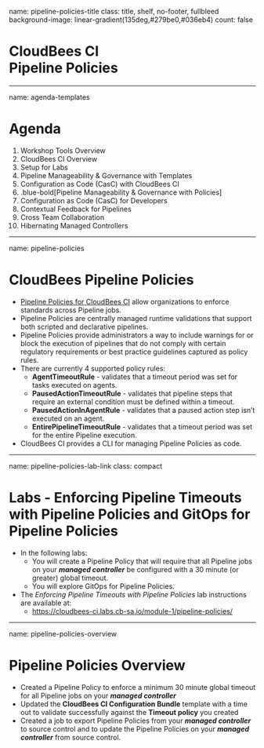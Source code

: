 name: pipeline-policies-title
class: title, shelf, no-footer, fullbleed
background-image: linear-gradient(135deg,#279be0,#036eb4)
count: false

# CloudBees CI<br>Pipeline Policies

---
name: agenda-templates
# Agenda

1. Workshop Tools Overview
2. CloudBees CI Overview
3. Setup for Labs
4. Pipeline Manageability & Governance with Templates
5. Configuration as Code (CasC) with CloudBees CI
6. .blue-bold[Pipeline Manageability & Governance with Policies]
7. Configuration as Code (CasC) for Developers
8. Contextual Feedback for Pipelines
9. Cross Team Collaboration
10. Hibernating Managed Controllers

---
name: pipeline-policies

# CloudBees Pipeline Policies

* [Pipeline Policies for CloudBees CI](https://docs.cloudbees.com/docs/admin-resources/latest/pipelines-user-guide/pipeline-policies) allow organizations to enforce standards across Pipeline jobs.
* Pipeline Policies are centrally managed runtime validations that support both scripted and declarative pipelines.
* Pipeline Policies provide administrators a way to include warnings for or block the execution of pipelines that do not comply with certain regulatory requirements or best practice guidelines captured as policy rules.
* There are currently 4 supported policy rules:
  * **AgentTimeoutRule** - validates that a timeout period was set for tasks executed on agents.
  * **PausedActionTimeoutRule** - validates that pipeline steps that require an external condition must be defined within a timeout.
  * **PausedActionInAgentRule** - validates that a paused action step isn’t executed on an agent.
  * **EntirePipelineTimeoutRule** - validates that a timeout period was set for the entire Pipeline execution.
* CloudBees CI provides a CLI for managing Pipeline Policies as code.

---
name: pipeline-policies-lab-link
class: compact

# Labs - Enforcing Pipeline Timeouts with Pipeline Policies and GitOps for Pipeline Policies

* In the following labs:
  *  You will create a Pipeline Policy that will require that all Pipeline jobs on your ***managed controller*** be configured with a 30 minute (or greater) global timeout.
  *  You will explore GitOps for Pipeline Policies.
* The *Enforcing Pipeline Timeouts with Pipeline Policies* lab instructions are available at: 
  * https://cloudbees-ci.labs.cb-sa.io/module-1/pipeline-policies/


---
name: pipeline-policies-overview

# Pipeline Policies Overview

* Created a Pipeline Policy to enforce a minimum 30 minute global timeout for all Pipeline jobs on your ***managed controller***
* Updated the **CloudBees CI Configuration Bundle** template with a time out to validate successfully against the **Timeout policy** you created
* Created a job to export Pipeline Policies from your ***managed controller*** to source control and to update the Pipeline Policies on your ***managed controller*** from source control.
